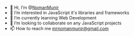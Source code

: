 - 👋 Hi, I’m @[NomanMunir](https://main--nomanmunir.netlify.app/)
- 👀 I’m interested in JavaScript it's libraries and frameworks
- 🌱 I’m currently learning Web Development
- 💞️ I’m looking to collaborate on any JavaScript projects
- 📫 How to reach me mrnomanmunir@gmail.com

<!---
NomanMunir/NomanMunir is a ✨ special ✨ repository because its `README.md` (this file) appears on your GitHub profile.
You can click the Preview link to take a look at your changes.
--->
